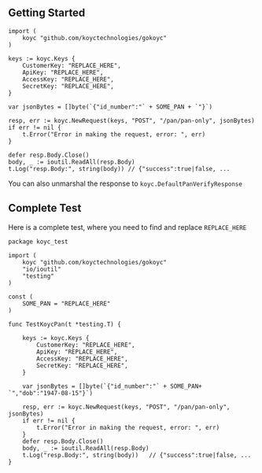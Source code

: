 
## Getting Started
	
	import (
		koyc "github.com/koyctechnologies/gokoyc"
	)
	
	keys := koyc.Keys {
		CustomerKey: "REPLACE_HERE",
		ApiKey: "REPLACE_HERE",
		AccessKey: "REPLACE_HERE",
		SecretKey: "REPLACE_HERE",
	}
		
	var jsonBytes = []byte(`{"id_number":"` + SOME_PAN + `"}`)

	resp, err := koyc.NewRequest(keys, "POST", "/pan/pan-only", jsonBytes)
	if err != nil {
		t.Error("Error in making the request, error: ", err)
	}
	
	defer resp.Body.Close()
	body, _ := ioutil.ReadAll(resp.Body)
	t.Log("resp.Body:", string(body)) // {"success":true|false, ...

You can also unmarshal the response to `koyc.DefaultPanVerifyResponse`
	
## Complete Test	

Here is a complete test, where you need to find and replace `REPLACE_HERE`


	package koyc_test
	
	import (
		koyc "github.com/koyctechnologies/gokoyc"
		"io/ioutil"
		"testing"
	)

	const (
		SOME_PAN = "REPLACE_HERE"
	)
	
	func TestKoycPan(t *testing.T) {
	
		keys := koyc.Keys {
			CustomerKey: "REPLACE_HERE",
			ApiKey: "REPLACE_HERE",
			AccessKey: "REPLACE_HERE",
			SecretKey: "REPLACE_HERE",
		}
		
		var jsonBytes = []byte(`{"id_number":"` + SOME_PAN+ `","dob":"1947-08-15"}`)

		resp, err := koyc.NewRequest(keys, "POST", "/pan/pan-only", jsonBytes)
		if err != nil {
			t.Error("Error in making the request, error: ", err)
		}
		defer resp.Body.Close()
		body, _ := ioutil.ReadAll(resp.Body)
		t.Log("resp.Body:", string(body))   // {"success":true|false, ...
	}

